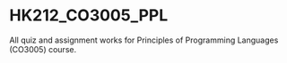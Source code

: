 # HK212_CO3005_PPL
All quiz and assignment works for Principles of Programming Languages (CO3005) course.
